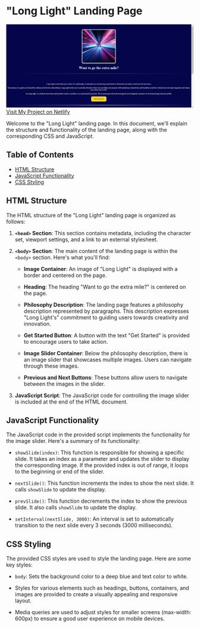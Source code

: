 # "Long Light" Landing Page

![Long Light Logo](/Long_LightsCover.jpg)
[Visit My Project on Netlify](https://long-lights.netlify.app/)

Welcome to the "Long Light" landing page. In this document, we'll explain the structure and functionality of the landing page, along with the corresponding CSS and JavaScript.

## Table of Contents
- [HTML Structure](#html-structure)
- [JavaScript Functionality](#javascript-functionality)
- [CSS Styling](#css-styling)

## HTML Structure <a name="html-structure"></a>

The HTML structure of the "Long Light" landing page is organized as follows:

1. **`<head>` Section**: This section contains metadata, including the character set, viewport settings, and a link to an external stylesheet.

2. **`<body>` Section**: The main content of the landing page is within the `<body>` section. Here's what you'll find:

   - **Image Container**: An image of "Long Light" is displayed with a border and centered on the page.

   - **Heading**: The heading "Want to go the extra mile?" is centered on the page.

   - **Philosophy Description**: The landing page features a philosophy description represented by paragraphs. This description expresses "Long Light's" commitment to guiding users towards creativity and innovation.

   - **Get Started Button**: A button with the text "Get Started" is provided to encourage users to take action.

   - **Image Slider Container**: Below the philosophy description, there is an image slider that showcases multiple images. Users can navigate through these images.

   - **Previous and Next Buttons**: These buttons allow users to navigate between the images in the slider.

3. **JavaScript Script**: The JavaScript code for controlling the image slider is included at the end of the HTML document.

## JavaScript Functionality <a name="javascript-functionality"></a>

The JavaScript code in the provided script implements the functionality for the image slider. Here's a summary of its functionality:

- `showSlide(index)`: This function is responsible for showing a specific slide. It takes an index as a parameter and updates the slider to display the corresponding image. If the provided index is out of range, it loops to the beginning or end of the slider.

- `nextSlide()`: This function increments the index to show the next slide. It calls `showSlide` to update the display.

- `prevSlide()`: This function decrements the index to show the previous slide. It also calls `showSlide` to update the display.

- `setInterval(nextSlide, 3000)`: An interval is set to automatically transition to the next slide every 3 seconds (3000 milliseconds).

## CSS Styling <a name="css-styling"></a>

The provided CSS styles are used to style the landing page. Here are some key styles:

- `body`: Sets the background color to a deep blue and text color to white.

- Styles for various elements such as headings, buttons, containers, and images are provided to create a visually appealing and responsive layout.

- Media queries are used to adjust styles for smaller screens (max-width: 600px) to ensure a good user experience on mobile devices.
